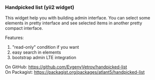 ### Handpicked list (yii2 widget)

This widget help you with building admin interface. You can select some elements in pretty interface and see selected items in another pretty compact interface.

Features:
1. "read-only" condition if you want
2. easy search in elements
3. bootstrap admin LTE integration

On GitHub: https://github.com/EvgenyVetrov/handpicked-list  
On Packagist: https://packagist.org/packages/atlant5/handpicked-list